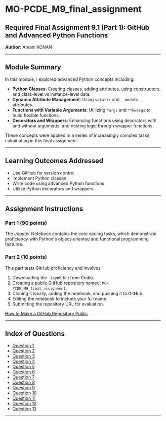 # MO-PCDE_M9_final_assignment

## Required Final Assignment 9.1 (Part 1): GitHub and Advanced Python Functions  
**Author:** Amani KONAN

---

## Module Summary

In this module, I explored advanced Python concepts including:

- **Python Classes**: Creating classes, adding attributes, using constructors, and class-level vs instance-level data.
- **Dynamic Attribute Management**: Using `setattr` and `__module__` attributes.
- **Functions with Variable Arguments**: Utilizing `*args` and `**kwargs` to build flexible functions.
- **Decorators and Wrappers**: Enhancing functions using decorators with and without arguments, and nesting logic through wrapper functions.

These concepts were applied in a series of increasingly complex tasks, culminating in this final assignment.

---

## Learning Outcomes Addressed

-  Use GitHub for version control  
-  Implement Python classes  
-  Write code using advanced Python functions  
-  Utilize Python decorators and wrappers  

---

## Assignment Instructions

### Part 1 (90 points)
The Jupyter Notebook contains the core coding tasks, which demonstrate proficiency with Python's object-oriented and functional programming features.

### Part 2 (10 points)
This part tests GitHub proficiency and involves:

1. Downloading the `.ipynb` file from Codio.
2. Creating a public GitHub repository named: `MO-PCDE_M9_final_assignment`.
3. Cloning it locally, adding the notebook, and pushing it to GitHub.
4. Editing the notebook to include your full name.
5. Submitting the repository URL for evaluation.

 [How to Make a GitHub Repository Public](https://docs.github.com/en/repositories/managing-your-repositorys-settings-and-features/managing-repository-settings/setting-repository-visibility)

---

## Index of Questions

- [Question 1](#question-1)
- [Question 2](#question-2)
- [Question 3](#question-3)
- [Question 4](#question-4)
- [Question 5](#question-5)
- [Question 6](#question-6)
- [Question 7](#question-7)
- [Question 8](#question-8)
- [Question 9](#question-9)
- [Question 10](#question-10)
- [Question 11](#question-11)
- [Question 12](#question-12)
- [Question 13](#question-13)

---
